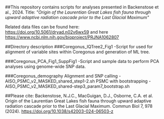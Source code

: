 ##This repository contains scripts for analyses presented in Backenstose et al., 2024. 
Title: *"Origin of the Laurentian Great Lakes fish fauna through upward adaptive radiation cascade prior to the Last Glacial Maximum"*

Related data files can be found here: https://doi.org/10.5061/dryad.n02v6wx59 and here https://www.ncbi.nlm.nih.gov/bioproject/PRJNA1062807

##Directory description
###Coregonus_IQTree2_Fig1
-Script for used for alignment of variable sites within Coregonus and generation of ML tree.

###Coregonus_PCA_Fig1_SuppFig1
-Script and sample data to perform PCA analyses using genome-wide SNP data.

###Coregonus_demography
Alignment and SNP calling - AISO_PSMC_v2_MASKED_shared_step1-2.sh
PSMC with bootstrapping - AISO_PSMC_v2_MASKED_shared-step3_param7_bootstrap.sh


##Please cite:
Backenstose, N.J.C., MacGuigan, D.J., Osborne, C.A. et al. Origin of the Laurentian Great Lakes fish fauna through upward adaptive radiation cascade prior to the Last Glacial Maximum. Commun Biol 7, 978 (2024). https://doi.org/10.1038/s42003-024-06503-z

